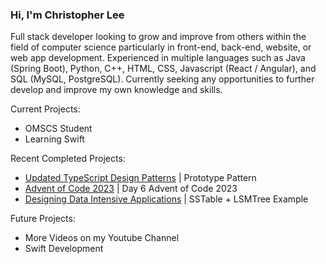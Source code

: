 ### Hi, I'm Christopher Lee

Full stack developer looking to grow and improve from others within the field of computer science particularly in front-end, back-end, website, or web app development. Experienced in multiple languages such as Java (Spring Boot), Python, C++, HTML, CSS, Javascript (React / Angular), and SQL (MySQL, PostgreSQL). Currently seeking any opportunities to further develop and improve my own knowledge and skills.

Current Projects:
* OMSCS Student
* Learning Swift

Recent Completed Projects:
* [Updated TypeScript Design Patterns](https://github.com/choicespecs/TypescriptDesignPatterns) | Prototype Pattern
* [Advent of Code 2023](https://github.com/choicespecs/advent-of-code-2023/tree/main) | Day 6 Advent of Code 2023
* [Designing Data Intensive Applications](https://github.com/choicespecs/ddia-notes) | SSTable + LSMTree Example

Future Projects:
* More Videos on my Youtube Channel
* Swift Development


